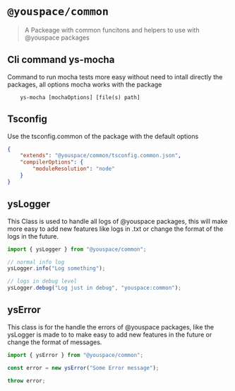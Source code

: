 # `@youspace/common`

> A Packeage with common funcitons and helpers to use with @youspace packages

## Cli command ys-mocha
Command to run mocha tests more easy without need to intall directly the packages, all options mocha works with the package

```shell
    ys-mocha [mochaOptions] [file(s) path]
```

## Tsconfig
Use the tsconfig.common of the package with the default options

```json
{
    "extends": "@youspace/common/tsconfig.common.json",
    "compilerOptions": {
        "moduleResolution": "node"
    }
}
```

## ysLogger
This Class is used to handle all logs of  @youspace packages, this will make more easy to add new features like logs in .txt or change the format of the logs in the future.

```ts
import { ysLogger } from "@youspace/common";

// normal info log
ysLogger.info("Log something");

// logs in debug level
ysLogger.debug("Log just in debug", "youspace:common");

```
## ysError
This class is for the handle the errors of @youspace packages, like the ysLogger is made to to make easy to add new features in the future or change the format of messages.

```ts
import { ysError } from "@youspace/common";

const error = new ysError("Some Error message");

throw error;

```
